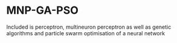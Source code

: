 # MNP-GA-PSO
Included is perceptron, multineuron perceptron as well as genetic algorithms and particle swarm optimisation of a neural network
